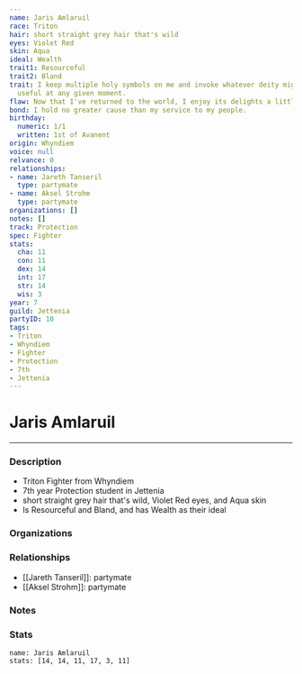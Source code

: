 ```yaml
---
name: Jaris Amlaruil
race: Triton
hair: short straight grey hair that's wild
eyes: Violet Red
skin: Aqua
ideal: Wealth
trait1: Resourceful
trait2: Bland
trait: I keep multiple holy symbols on me and invoke whatever deity might come in
  useful at any given moment.
flaw: Now that I've returned to the world, I enjoy its delights a little too much.
bond: I hold no greater cause than my service to my people.
birthday:
  numeric: 1/1
  written: 1st of Avanent
origin: Whyndiem
voice: null
relvance: 0
relationships:
- name: Jareth Tanseril
  type: partymate
- name: Aksel Strohm
  type: partymate
organizations: []
notes: []
track: Protection
spec: Fighter
stats:
  cha: 11
  con: 11
  dex: 14
  int: 17
  str: 14
  wis: 3
year: 7
guild: Jettenia
partyID: 10
tags:
- Triton
- Whyndiem
- Fighter
- Protection
- 7th
- Jettenia
---
```

# Jaris Amlaruil
---
### Description
- Triton Fighter from Whyndiem
- 7th year Protection student in Jettenia
- short straight grey hair that's wild, Violet Red eyes, and Aqua skin
- Is Resourceful and Bland, and has Wealth as their ideal

### Organizations

### Relationships
- [[Jareth Tanseril]]: partymate
- [[Aksel Strohm]]: partymate

### Notes

### Stats
```statblock
name: Jaris Amlaruil
stats: [14, 14, 11, 17, 3, 11]
```